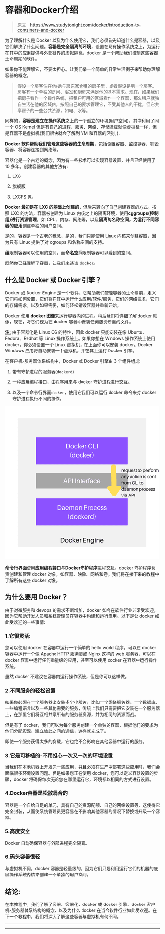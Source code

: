 # 容器和Docker介绍

> 原文：<https://www.studytonight.com/docker/introduction-to-containers-and-docker>

为了理解什么是 Docker 以及为什么使用它，我们必须首先知道什么是容器，以及它们解决了什么问题。**容器是完全隔离的环境**，设置在现有操作系统之上，为运行在其中的应用提供与外部世界的虚拟隔离。docker 是一个帮助我们控制这些容器生命周期的软件。

如果你不能理解它，不要太担心。让我们举一个简单的日常生活例子来帮助你理解容器的概念。

> 假设一个房客住在他/她与房东家合租的房子里，或者假设是另一个房客。房客有一个单独的房间、浴室和厨房来满足他的基本需求。现在，如果我们把房子看作一个操作系统，把租户可用的区域看作一个容器，那么租户就独自生活在他的区域内，按照自己的要求管理它，不受其他人的干扰，但它共享房子的一些公共资源，如电、水等。

同样的，**容器是建立在操作系统**之上的一个孤立的环境(用户空间)，其中利用了同一个 OS Kernel 但是有自己的进程、服务、网络、存储挂载就像虚拟机一样，但是容器不是虚拟机(我们很快就会了解到 VM 和容器的区别。).

**Docker 软件帮助我们管理这些容器的生命周期**，包括设置容器、监控容器、销毁容器、将容器连接到网络等。

容器化是一个古老的概念，因为有一些技术可以实现容器设置，并且已经使用了 10 多年。创建容器的其他方法有:

1.  LXC

2.  旗舰版

3.  LXCFS 等。

**Docker 最初是在 LXC 的基础上创建的**，但后来转向了自己创建容器的方式。按照 LXC 的方法，容器被创建为 Linux 内核之上的隔离环境，使用**cggroups(控制组)进行资源管理**，如 CPU、内存、网络等，以及**隔离的名称空间，为运行不同容器的应用**创建单独的用户空间。

是的，容器是一个古老的概念，是的，我们只能使用 Linux 内核来创建容器，因为只有 Linux 提供了对 cgroups 和名称空间的支持。

**组**限制容器可以使用的空间，而**命名空间**限制容器可以看到的空间。

既然你已经理解了容器，让我们来谈谈 docker。

## 什么是 Docker 或 Docker 引擎？

Docker 或 Docker Engine 是一个软件，它帮助我们管理容器的生命周期，定义它们将如何设置，它们将在其中运行什么应用/软件/服务，它们的网络需求，它们的存储需求，以及如果需要，如何轻松销毁容器并重新开始。

Docker 使用 **docker 图像**来运行容器内的进程。稍后我们将详细了解 docker 映像，现在，将它们视为在 docker 容器中安装任何服务所需的文件。

<u>**注:**</u> 由于容器化是 Linux OS 的特性，因此 docker 只能安装在像 Ubuntu、Fedora、Redhat 等 Linux 操作系统上。如果你想在 Windows 操作系统上使用 docker，你必须设置一个 Linux 虚拟机，在上面你可以安装 docker。Docker Windows 应用将自动安装一个虚拟机，并在其上运行 Docker 引擎。

在客户机-服务器体系结构中，Docker 或 Docker 引擎由 3 个组件组成:

1.  带有守护进程的服务器(`dockerd`)

2.  一种应用编程接口，由程序用来与 docker 守护进程进行交互。

3.  以及一个命令行界面`docker`，使用它我们可以运行 docker 命令来对 docker 守护进程执行不同的操作。

![Docker Engine client-server architecture components](img/5bf6b8608104bca6d6a4b81ac4768c3a.png)

**命令行界面**使用**应用编程接口**与**Docker守护程序**进程交互。docker 守护程序负责创建和管理 docker 对象，如容器、映像、网络和卷。我们将在接下来的教程中了解所有这些 docker 对象。

## 为什么要用 Docker？

由于对微服务和 devops 的需求不断增加，docker 如今在软件行业非常受欢迎，因为它帮助开发人员和系统管理员在容器中构建和运行应用。以下是让 docker 如此受欢迎的一些事情:

### 1.它很灵活:

您可以使用 docker 在容器中运行一个简单的 hello world 程序，可以在 docker 容器中运行一个像 Apache HTTP 服务器或 Nginx 这样的 web 服务器，可以在 docker 容器中运行任何重量级的应用，甚至可以使用 docker 在容器中运行操作系统。

虽然 docker 不建议在容器内运行操作系统，但是你可以这样做。

### 2.不同服务的轻松设置

如果你必须在一个服务器上安装多个小服务，比如一个网络服务器、一个数据库、一些编程语言以及一些其他需要的服务，传统上我们只需要把它安装在一个服务器上，在那里它们将互相共享所有的服务器资源，并为相同的资源而战。

但是有了 docker，我们可以为每个服务创建一个单独的容器，根据他们的要求为他们分配资源，建立彼此之间的通信，这样就完成了。

即使一个服务获得太多的负载，它也绝不会影响在其他容器中运行的服务。

### 3.它是可移植的-不用担心一次又一次的环境设置

当我们在本地机器上开发完一些应用，并且必须在生产中部署这些应用时，我们会面临很多环境设置问题。但是如果您正在使用 docker，您可以定义容器设置的步骤，docker 将确保每次无论您在哪里运行它，环境都以相同的方式进行设置。

### 4.Docker容器是松散耦合的

容器是一个自给自足的单元，具有自己的资源配额、自己的网络设置等，这使得它完全封装，从而使系统管理员更容易在不影响其他容器的情况下替换或升级一个容器。

### 5.高度安全

Docker 自动确保容器与外部进程完全隔离。

### 6.码头容器很轻

与虚拟机不同，docker 容器是轻量级的，因为它们只是利用运行它们的机器的底层操作系统内核来创建一个单独的用户空间。

## 结论:

在本教程中，我们了解了容器、容器化、docker 或 docker 引擎、docker 客户机-服务器体系结构的概念，以及为什么 docker 在当今软件行业如此受欢迎。在下一个教程中，我们将深入了解这些容器与虚拟机有何不同。

* * *

* * *